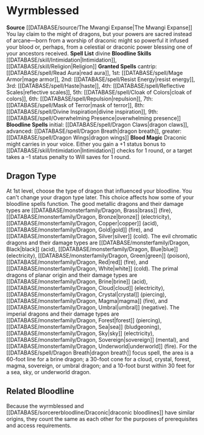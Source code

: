 ﻿---
bloodline: Wyrmblessed
id: '17'
name: Wyrmblessed
rarity: Common
rus_type_level: null
source: '[[DATABASE/source/The Mwangi Expanse|The Mwangi Expanse]]'
spell:
- '[[DATABASE/spell/Cloak of Colors|Cloak of Colors]]'
- '[[DATABASE/spell/Divine Inspiration|Divine Inspiration]]'
- '[[DATABASE/spell/Dragon Breath|Dragon Breath]]'
- '[[DATABASE/spell/Dragon Claws|Dragon Claws]]'
- '[[DATABASE/spell/Dragon Wings|Dragon Wings]]'
- '[[DATABASE/spell/Haste|Haste]]'
- '[[DATABASE/spell/Mage Armor|Mage Armor]]'
- '[[DATABASE/spell/Mask of Terror|Maskof Terror]]'
- '[[DATABASE/spell/Overwhelming Presence|Overwhelming Presence]]'
- '[[DATABASE/spell/Read Aura|Read Aura]]'
- '[[DATABASE/spell/Reflective Scales|Reflective Scales]]'
- '[[DATABASE/spell/Repulsion|Repulsion]]'
- '[[DATABASE/spell/Resist Energy|Resist Energy]]'
trait: null
type: Sorcerer Bloodline

---
# Wyrmblessed

**Source** [[DATABASE/source/The Mwangi Expanse|The Mwangi Expanse]] 
You lay claim to the might of dragons, but your powers are sacred instead of arcane—born from a worship of draconic might so powerful it infused your blood or, perhaps, from a celestial or draconic power blessing one of your ancestors received.
**Spell List** divine
**Bloodline Skills** [[DATABASE/skill/Intimidation|Intimidation]], [[DATABASE/skill/Religion|Religion]]
**Granted Spells** cantrip: [[DATABASE/spell/Read Aura|read aura]], 1st: [[DATABASE/spell/Mage Armor|mage armor]], 2nd: [[DATABASE/spell/Resist Energy|resist energy]], 3rd: [[DATABASE/spell/Haste|haste]], 4th: [[DATABASE/spell/Reflective Scales|reflective scales]], 5th: [[DATABASE/spell/Cloak of Colors|cloak of colors]], 6th: [[DATABASE/spell/Repulsion|repulsion]], 7th: [[DATABASE/spell/Mask of Terror|mask of terror]], 8th: [[DATABASE/spell/Divine Inspiration|divine inspiration]], 9th: [[DATABASE/spell/Overwhelming Presence|overwhelming presence]]
**Bloodline Spells** initial: [[DATABASE/spell/Dragon Claws|dragon claws]], advanced: [[DATABASE/spell/Dragon Breath|dragon breath]], greater: [[DATABASE/spell/Dragon Wings|dragon wings]]
**Blood Magic** Draconic might carries in your voice. Either you gain a +1 status bonus to [[DATABASE/skill/Intimidation|Intimidation]] checks for 1 round, or a target takes a –1 status penalty to Will saves for 1 round.

## Dragon Type

At 1st level, choose the type of dragon that influenced your bloodline. You can't change your dragon type later. This choice affects how some of your bloodline spells function. The good metallic dragons and their damage types are [[DATABASE/monsterfamily/Dragon, Brass|brass]] (fire), [[DATABASE/monsterfamily/Dragon, Bronze|bronze]] (electricity), [[DATABASE/monsterfamily/Dragon, Copper|copper]] (acid), [[DATABASE/monsterfamily/Dragon, Gold|gold]] (fire), and [[DATABASE/monsterfamily/Dragon, Silver|silver]] (cold). The evil chromatic dragons and their damage types are [[DATABASE/monsterfamily/Dragon, Black|black]] (acid), [[DATABASE/monsterfamily/Dragon, Blue|blue]] (electricity), [[DATABASE/monsterfamily/Dragon, Green|green]] (poison), [[DATABASE/monsterfamily/Dragon, Red|red]] (fire), and [[DATABASE/monsterfamily/Dragon, White|white]] (cold). The primal dragons of planar origin and their damage types are [[DATABASE/monsterfamily/Dragon, Brine|brine]] (acid), [[DATABASE/monsterfamily/Dragon, Cloud|cloud]] (electricity), [[DATABASE/monsterfamily/Dragon, Crystal|crystal]] (piercing), [[DATABASE/monsterfamily/Dragon, Magma|magma]] (fire), and [[DATABASE/monsterfamily/Dragon, Umbral|umbral]] (negative). The imperial dragons and their damage types are [[DATABASE/monsterfamily/Dragon, Forest|forest]] (piercing), [[DATABASE/monsterfamily/Dragon, Sea|sea]] (bludgeoning), [[DATABASE/monsterfamily/Dragon, Sky|sky]] (electricity), [[DATABASE/monsterfamily/Dragon, Sovereign|sovereign]] (mental), and [[DATABASE/monsterfamily/Dragon, Underworld|underworld]] (fire). For the [[DATABASE/spell/Dragon Breath|dragon breath]] focus spell, the area is a 60-foot line for a brine dragon; a 30-foot cone for a cloud, crystal, forest, magma, sovereign, or umbral dragon; and a 10-foot burst within 30 feet for a sea, sky, or underworld dragon.

## Related Bloodline

Because the wyrmblessed and [[DATABASE/sorcererbloodline/Draconic|draconic bloodlines]] have similar origins, they count the same as each other for the purposes of prerequisites and access requirements.
